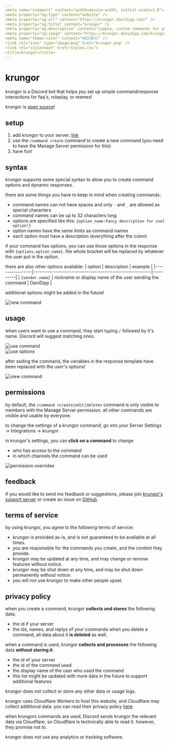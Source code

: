 ```yaml
---
<meta name="viewport" content="width=device-width, initial-scale=1.0">
<meta property="og:type" content="website" />
<meta property="og:url" content="https://krungor.danidipp.com/" />
<meta property="og:title" content="krungor" />
<meta property="og:description" content="simple, custom commands for your server" />
<meta property="og:image" content="https://krungor.danidipp.com/krungor.png" />
<meta name="theme-color" content="#E53B33" />
<link rel="icon" type="image/png" href="krungor.png" />
<link rel="stylesheet" href="styles.css">
<title>krungor</title>
---
```


# krungor
krungor is a Discord bot that helps you set up simple command/response interactions for faq's, roleplay, or memes!

krungor is [open source](https://github.com/danidipp/krungor)!

## setup
1. add krungor to your server: [link](https://discord.com/api/oauth2/authorize?client_id=1132619138662141982&permissions=0&scope=bot%20applications.commands)
2. use the `/command create` command to create a new command (you need to have the Manage Server permission for this)
3. have fun!

## syntax
krungor supports some special syntax to allow you to create command options and dynamic responses.

there are some things you have to keep in mind when creating commands:
- command names can not have spaces and only `-` and `_` are allowed as special characters
- command names can be up to 32 characters long
- options are specified like this: `{option_name:Fancy description for cool option!}`
- option names have the same limits as command names
- each option must have a description (everything after the colon)

if your command has options, you can use those options in the response with `{options.option_name}`. the whole bracket will be replaced by whatever the user put in the option.

there are also other options available:
| option          | description                                              | example  |
|-----------------|----------------------------------------------------------|----------|
| `{sender.name}` | nickname or display name of the user sending the command | DaniDipp |

additional options might be added in the future!

![new command](new-command.png)

## usage
when users want to use a command, they start typing `/` followed by it's name. Discord will suggest matching ones.

![use command](use-command.png)<br>
![use options](use-options.png)

after seding the command, the variables in the response template have been replaced with the user's options!

![view command](view-command.png)

## permissions
by default, the `/command <create|edit|delete>` command is only visible to members with the Manage Server permission.
all other commands are visible and usable by everyone.

to change the settings of a krungor command, go into your Server Settings -> Integrations -> krungor

in krungor's settings, you can **click on a command** to change
- who has access to the command
- in which channels the command can be used

![permission overrides](permission-overrides.png)

## feedback
if you would like to send me feedback or suggestions, please join [krungor's support server](https://discord.gg/ThG7vZq3ZX) or create an issue on [GitHub](https://github.com/DaniDipp/krungor).

## terms of service
by using krungor, you agree to the following terms of service:
- krungor is provided as-is, and is not guaranteed to be available at all times.
- you are responsible for the commands you create, and the content they provide.
- krungor may be updated at any time, and may change or remove features without notice.
- krungor may be shut down at any time, and may be shut down permanently without notice.
- you will not use krungor to make other people upset.

## privacy policy
when you create a command, krungor **collects and stores** the following data:
- the id if your server
- the ids, names, and replys of your commands
when you delete a command, all data about it **is deleted** as well.

when a command is used, krungor **collects and processes** the following data **without storing it**:
- the id of your server
- the id of the command used
- the display name of the user who used the command
- this list might be updated with more data in the future to support additional features

krungor does not collect or store any other data or usage logs.

krungor uses Cloudflare Workers to host this website, and Cloudflare may collect additional data. you can read their privacy policy [here](https://www.cloudflare.com/privacypolicy/).

when krungors commands are used, Discord sends krungor the relevant data via Cloudflare, so Cloudflare is technically able to read it. however, they promise not to.

krungor does not use any analytics or tracking software.